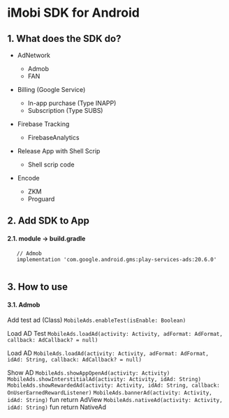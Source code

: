 # iMobi SDK for Android

## 1. What does the SDK do?

 - AdNetwork
    + Admob
    + FAN

 - Billing (Google Service)
    + In-app purchase (Type INAPP)
    + Subscription (Type SUBS)
   
 - Firebase Tracking
    + FirebaseAnalytics

 - Release App with Shell Scrip
    + Shell scrip code
   
- Encode
    + ZKM
    + Proguard


## 2. Add SDK to App

#### 2.1. module -> build.gradle
```
   // Admob
   implementation 'com.google.android.gms:play-services-ads:20.6.0'
   
```

## 3. How to use

#### 3.1. Admob
Add test ad (Class<out Application>)
``MobileAds.enableTest(isEnable: Boolean)``

Load AD Test
``MobileAds.loadAd(activity: Activity, adFormat: AdFormat, callback: AdCallback? = null)``

Load AD
``MobileAds.loadAd(activity: Activity, adFormat: AdFormat, idAd: String, callback: AdCallback? = null)``

Show AD
``MobileAds.showAppOpenAd(activity: Activity)``
``MobileAds.showInterstitialAd(activity: Activity, idAd: String)``
``MobileAds.showRewardedAd(activity: Activity, idAd: String, callback: OnUserEarnedRewardListener)``
``MobileAds.bannerAd(activity: Activity, idAd: String)`` fun return AdView
``MobileAds.nativeAd(activity: Activity, idAd: String)`` fun return NativeAd
